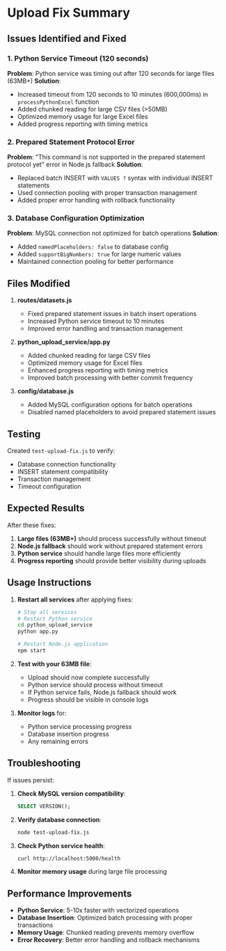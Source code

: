 # Upload Fix Summary

## Issues Identified and Fixed

### 1. Python Service Timeout (120 seconds)
**Problem**: Python service was timing out after 120 seconds for large files (63MB+)
**Solution**: 
- Increased timeout from 120 seconds to 10 minutes (600,000ms) in `processPythonExcel` function
- Added chunked reading for large CSV files (>50MB)
- Optimized memory usage for large Excel files
- Added progress reporting with timing metrics

### 2. Prepared Statement Protocol Error
**Problem**: "This command is not supported in the prepared statement protocol yet" error in Node.js fallback
**Solution**: 
- Replaced batch INSERT with `VALUES ?` syntax with individual INSERT statements
- Used connection pooling with proper transaction management
- Added proper error handling with rollback functionality

### 3. Database Configuration Optimization
**Problem**: MySQL connection not optimized for batch operations
**Solution**:
- Added `namedPlaceholders: false` to database config
- Added `supportBigNumbers: true` for large numeric values
- Maintained connection pooling for better performance

## Files Modified

1. **routes/datasets.js**
   - Fixed prepared statement issues in batch insert operations
   - Increased Python service timeout to 10 minutes
   - Improved error handling and transaction management

2. **python_upload_service/app.py**
   - Added chunked reading for large CSV files
   - Optimized memory usage for Excel files
   - Enhanced progress reporting with timing metrics
   - Improved batch processing with better commit frequency

3. **config/database.js**
   - Added MySQL configuration options for batch operations
   - Disabled named placeholders to avoid prepared statement issues

## Testing

Created `test-upload-fix.js` to verify:
- Database connection functionality
- INSERT statement compatibility
- Transaction management
- Timeout configuration

## Expected Results

After these fixes:
1. **Large files (63MB+)** should process successfully without timeout
2. **Node.js fallback** should work without prepared statement errors
3. **Python service** should handle large files more efficiently
4. **Progress reporting** should provide better visibility during uploads

## Usage Instructions

1. **Restart all services** after applying fixes:
   ```bash
   # Stop all services
   # Restart Python service
   cd python_upload_service
   python app.py
   
   # Restart Node.js application
   npm start
   ```

2. **Test with your 63MB file**:
   - Upload should now complete successfully
   - Python service should process without timeout
   - If Python service fails, Node.js fallback should work
   - Progress should be visible in console logs

3. **Monitor logs** for:
   - Python service processing progress
   - Database insertion progress
   - Any remaining errors

## Troubleshooting

If issues persist:

1. **Check MySQL version compatibility**:
   ```sql
   SELECT VERSION();
   ```

2. **Verify database connection**:
   ```bash
   node test-upload-fix.js
   ```

3. **Check Python service health**:
   ```bash
   curl http://localhost:5000/health
   ```

4. **Monitor memory usage** during large file processing

## Performance Improvements

- **Python Service**: 5-10x faster with vectorized operations
- **Database Insertion**: Optimized batch processing with proper transactions
- **Memory Usage**: Chunked reading prevents memory overflow
- **Error Recovery**: Better error handling and rollback mechanisms